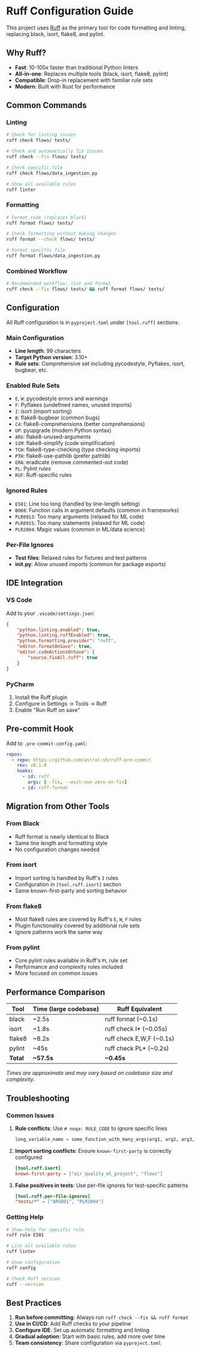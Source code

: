 # Ruff Configuration Guide

This project uses [Ruff](https://docs.astral.sh/ruff/) as the primary tool for code formatting and linting, replacing black, isort, flake8, and pylint.

## Why Ruff?

- **Fast**: 10-100x faster than traditional Python linters
- **All-in-one**: Replaces multiple tools (black, isort, flake8, pylint)
- **Compatible**: Drop-in replacement with familiar rule sets
- **Modern**: Built with Rust for performance

## Common Commands

### Linting

```bash
# Check for linting issues
ruff check flows/ tests/

# Check and automatically fix issues
ruff check --fix flows/ tests/

# Check specific file
ruff check flows/data_ingestion.py

# Show all available rules
ruff linter
```

### Formatting

```bash
# Format code (replaces black)
ruff format flows/ tests/

# Check formatting without making changes
ruff format --check flows/ tests/

# Format specific file
ruff format flows/data_ingestion.py
```

### Combined Workflow

```bash
# Recommended workflow: lint and format
ruff check --fix flows/ tests/ && ruff format flows/ tests/
```

## Configuration

All Ruff configuration is in `pyproject.toml` under `[tool.ruff]` sections:

### Main Configuration

- **Line length**: 99 characters
- **Target Python version**: 3.10+
- **Rule sets**: Comprehensive set including pycodestyle, Pyflakes, isort, bugbear, etc.

### Enabled Rule Sets

- `E`, `W`: pycodestyle errors and warnings
- `F`: Pyflakes (undefined names, unused imports)
- `I`: isort (import sorting)
- `B`: flake8-bugbear (common bugs)
- `C4`: flake8-comprehensions (better comprehensions)
- `UP`: pyupgrade (modern Python syntax)
- `ARG`: flake8-unused-arguments
- `SIM`: flake8-simplify (code simplification)
- `TCH`: flake8-type-checking (type checking imports)
- `PTH`: flake8-use-pathlib (prefer pathlib)
- `ERA`: eradicate (remove commented-out code)
- `PL`: Pylint rules
- `RUF`: Ruff-specific rules

### Ignored Rules

- `E501`: Line too long (handled by line-length setting)
- `B008`: Function calls in argument defaults (common in frameworks)
- `PLR0913`: Too many arguments (relaxed for ML code)
- `PLR0915`: Too many statements (relaxed for ML code)
- `PLR2004`: Magic values (common in ML/data science)

### Per-File Ignores

- **Test files**: Relaxed rules for fixtures and test patterns
- ****init**.py**: Allow unused imports (common for package exports)

## IDE Integration

### VS Code

Add to your `.vscode/settings.json`:

```json
{
    "python.linting.enabled": true,
    "python.linting.ruffEnabled": true,
    "python.formatting.provider": "ruff",
    "editor.formatOnSave": true,
    "editor.codeActionsOnSave": {
        "source.fixAll.ruff": true
    }
}
```

### PyCharm

1. Install the Ruff plugin
2. Configure in Settings → Tools → Ruff
3. Enable "Run Ruff on save"

## Pre-commit Hook

Add to `.pre-commit-config.yaml`:

```yaml
repos:
  - repo: https://github.com/astral-sh/ruff-pre-commit
    rev: v0.1.0
    hooks:
      - id: ruff
        args: [--fix, --exit-non-zero-on-fix]
      - id: ruff-format
```

## Migration from Other Tools

### From Black

- Ruff format is nearly identical to Black
- Same line length and formatting style
- No configuration changes needed

### From isort

- Import sorting is handled by Ruff's `I` rules
- Configuration in `[tool.ruff.isort]` section
- Same known-first-party and sorting behavior

### From flake8

- Most flake8 rules are covered by Ruff's `E`, `W`, `F` rules
- Plugin functionality covered by additional rule sets
- Ignore patterns work the same way

### From pylint

- Core pylint rules available in Ruff's `PL` rule set
- Performance and complexity rules included
- More focused on common issues

## Performance Comparison

| Tool | Time (large codebase) | Ruff Equivalent |
|------|----------------------|-----------------|
| black | ~2.5s | ruff format (~0.1s) |
| isort | ~1.8s | ruff check I* (~0.05s) |
| flake8 | ~8.2s | ruff check E,W,F (~0.1s) |
| pylint | ~45s | ruff check PL* (~0.2s) |
| **Total** | **~57.5s** | **~0.45s** |

*Times are approximate and may vary based on codebase size and complexity.*

## Troubleshooting

### Common Issues

1. **Rule conflicts**: Use `# noqa: RULE_CODE` to ignore specific lines

   ```python
   long_variable_name = some_function_with_many_args(arg1, arg2, arg3, arg4)  # noqa: E501
   ```

2. **Import sorting conflicts**: Ensure `known-first-party` is correctly configured

   ```toml
   [tool.ruff.isort]
   known-first-party = ["air_quality_ml_project", "flows"]
   ```

3. **False positives in tests**: Use per-file ignores for test-specific patterns

   ```toml
   [tool.ruff.per-file-ignores]
   "tests/*" = ["ARG001", "PLR2004"]
   ```

### Getting Help

```bash
# Show help for specific rule
ruff rule E501

# List all available rules
ruff linter

# Show configuration
ruff config

# Check Ruff version
ruff --version
```

## Best Practices

1. **Run before committing**: Always run `ruff check --fix && ruff format`
2. **Use in CI/CD**: Add Ruff checks to your pipeline
3. **Configure IDE**: Set up automatic formatting and linting
4. **Gradual adoption**: Start with basic rules, add more over time
5. **Team consistency**: Share configuration via `pyproject.toml`
